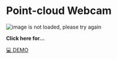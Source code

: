 # Point-cloud Webcam
![image is not loaded, please try again](./assets/point-cloud-webcam.gif)
<br>

**Click here for...**

>
[💻 DEMO](https://junebee66.github.io/co-vision/)<br/> 
<!-- [DEMO](https://junebee66.github.io/Point-cloud-Webcam/index.html) -->

